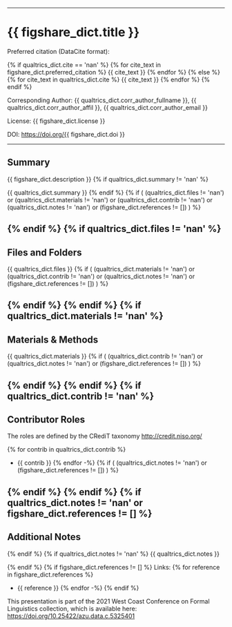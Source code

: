 ---------------------------------------------
# {{ figshare_dict.title }}

Preferred citation (DataCite format):

{% if qualtrics_dict.cite == 'nan' %}
{% for cite_text in figshare_dict.preferred_citation %}
  {{ cite_text }}
{% endfor %}
{% else %}
{% for cite_text in qualtrics_dict.cite %}
  {{ cite_text }}
{% endfor %}
{% endif %}


Corresponding Author:
  {{ qualtrics_dict.corr_author_fullname }}, {{ qualtrics_dict.corr_author_affil }}, {{ qualtrics_dict.corr_author_email }}


License:
  {{ figshare_dict.license }}


DOI:
  https://doi.org/{{ figshare_dict.doi }}



---------------------------------------------
## Summary

{{ figshare_dict.description }}
{% if qualtrics_dict.summary != 'nan' %}

{{ qualtrics_dict.summary }}
{% endif %}
{% if ( (qualtrics_dict.files != 'nan') or
        (qualtrics_dict.materials != 'nan') or
        (qualtrics_dict.contrib != 'nan') or
        (qualtrics_dict.notes != 'nan') or
        (figshare_dict.references != []) ) %}



{% endif %}
{% if qualtrics_dict.files != 'nan' %}
---------------------------------------------
## Files and Folders

{{ qualtrics_dict.files }}
{% if ( (qualtrics_dict.materials != 'nan') or
        (qualtrics_dict.contrib != 'nan') or
        (qualtrics_dict.notes != 'nan') or
        (figshare_dict.references != []) ) %}



{% endif %}
{% endif %}
{% if qualtrics_dict.materials != 'nan' %}
---------------------------------------------
## Materials & Methods

{{ qualtrics_dict.materials }}
{% if ( (qualtrics_dict.contrib != 'nan') or
        (qualtrics_dict.notes != 'nan') or
        (figshare_dict.references != []) ) %}



{% endif %}
{% endif %}
{% if qualtrics_dict.contrib != 'nan' %}
---------------------------------------------
## Contributor Roles

The roles are defined by the CRediT taxonomy http://credit.niso.org/

{% for contrib in qualtrics_dict.contrib %}
  - {{ contrib }}
{% endfor -%}
{% if ( (qualtrics_dict.notes != 'nan') or
        (figshare_dict.references != []) ) %}



{% endif %}
{% endif %}
{% if qualtrics_dict.notes != 'nan' or figshare_dict.references != [] %}
---------------------------------------------
## Additional Notes

{% endif %}
{% if qualtrics_dict.notes != 'nan' %}
{{ qualtrics_dict.notes }}

{% endif %}
{% if figshare_dict.references != [] %}
Links:
{% for reference in figshare_dict.references %}
  - {{ reference }}
{% endfor -%}
{% endif %}

This presentation is part of the 2021 West Coast Conference on Formal
Linguistics collection, which is available here:
https://doi.org/10.25422/azu.data.c.5325401
